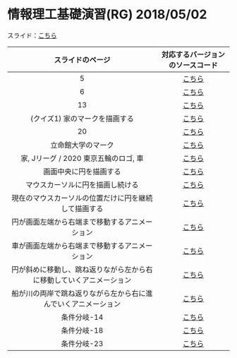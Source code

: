 # 情報理工基礎演習(RG) 2018/05/02

スライド：[こちら](https://ritsumei365-my.sharepoint.com/:b:/r/personal/is0476fe_ed_ritsumei_ac_jp/Documents/20180502_resume.pdf?csf=1&e=2fNild)

| スライドのページ | 対応するバージョンのソースコード |
| :----: | :----: |
| 5 | [こちら](https://github.com/0918nobita/Processing-Note/blob/7f059d1405c34398711c14aedbe71bc1ac33b897/Seminar/Seminar.pde) |
| 6 | [こちら](https://github.com/0918nobita/Processing-Note/blob/f38870b7055ef37b192984cab39e0cf20a5f7896/Seminar/Seminar.pde) |
| 13 | [こちら](https://github.com/0918nobita/Processing-Note/blob/bfb328444a395f86ed2c4983d543bdd833abb958/Seminar/Seminar.pde) |
| (クイズ1) 家のマークを描画する |[こちら](https://github.com/0918nobita/Processing-Note/blob/139a5983960aa386d2b1ee0d713d234de71b9774/Seminar/Seminar.pde) |
| 20 | [こちら](https://github.com/0918nobita/Processing-Note/blob/9af9ee2388abb8337121d950d3ae38c87499f350/Seminar/Seminar.pde) |
| 立命館大学のマーク | [こちら](https://github.com/0918nobita/Processing-Note/blob/24bf8bf7ff4e61da579ad885c50cd8cc921fc3ee/Seminar/Seminar.pde) |
| 家, Jリーグ / 2020 東京五輪のロゴ, 車 | [こちら](https://github.com/0918nobita/Processing-Note/blob/8b54549a9d2fafa98053f8011e21da59a2fb13e1/Seminar/Seminar.pde) |
| 画面中央に円を描画する | [こちら](https://github.com/0918nobita/Processing-Note/blob/5229febc0171aacb715f3d28927132fb4d5cda5e/Seminar/Seminar.pde) |
| マウスカーソルに円を描画し続ける | [こちら](https://github.com/0918nobita/Processing-Note/blob/345836dcf986c0e4e2f9fd4748187966105c3eb4/Seminar/Seminar.pde) |
| 現在のマウスカーソルの位置だけに円を継続して描画する | [こちら](https://github.com/0918nobita/Processing-Note/blob/891bb3a7af227d35deebdaeff73283a2823e3937/Seminar/Seminar.pde) |
| 円が画面左端から右端まで移動するアニメーション | [こちら](https://github.com/0918nobita/Processing-Note/blob/057b856af67302714c50b4f144d5e03d67341548/Seminar/Seminar.pde) |
| 車が画面左端から右端まで移動するアニメーション | [こちら](https://github.com/0918nobita/Processing-Note/blob/67fe6911aa2bf0981530a8d5b8e2ac8cd8873c91/Seminar/Seminar.pde) |
| 円が斜めに移動し、跳ね返りながら左から右に移動していくアニメーション | [こちら](https://github.com/0918nobita/Processing-Note/blob/2053105d80948e8de687b71437de425da107d042/Seminar/Seminar.pde) |
| 船が川の両岸で跳ね返りながら左から右に進んでいくアニメーション | [こちら](https://github.com/0918nobita/Processing-Note/blob/e55cddf8f20d6be1e72ffd8e802207e5019daa04/Seminar/Seminar.pde) |
| 条件分岐-14 | [こちら](https://github.com/0918nobita/Processing-Note/blob/fb6356d8f819a9986356ce675e91f5b3b44048f9/Seminar/Seminar.pde) |
| 条件分岐-18 | [こちら](https://github.com/0918nobita/Processing-Note/blob/71eb6f07d1072f72a3e35c727512c0f012447298/Seminar/Seminar.pde) |
| 条件分岐-23 | [こちら](https://github.com/0918nobita/Processing-Note/blob/ca866ecd3408bcaa2a7a5093e068c360e8737e9e/Seminar/Seminar.pde) |

